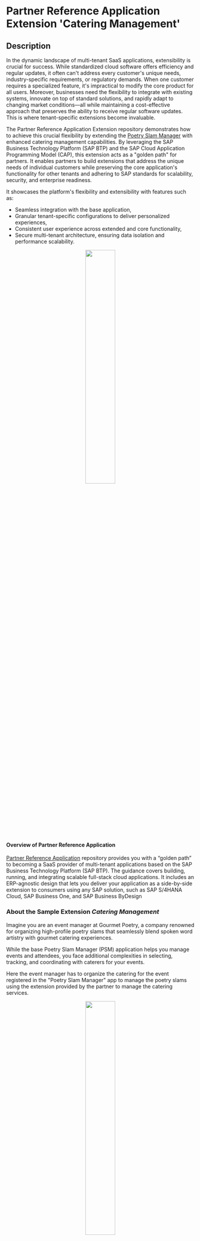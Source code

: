 # Partner Reference Application Extension 'Catering Management'

## Description

In the dynamic landscape of multi-tenant SaaS applications, extensibility is crucial for success. While standardized cloud software offers efficiency and regular updates, it often can't address every customer's unique needs, industry-specific requirements, or regulatory demands. When one customer requires a specialized feature, it's impractical to modify the core product for all users. Moreover, businesses need the flexibility to integrate with existing systems, innovate on top of standard solutions, and rapidly adapt to changing market conditions—all while maintaining a cost-effective approach that preserves the ability to receive regular software updates. This is where tenant-specific extensions become invaluable.

The Partner Reference Application Extension repository demonstrates how to achieve this crucial flexibility by extending the [Poetry Slam Manager](https://github.com/SAP-samples/partner-reference-application.git) with enhanced catering management capabilities. By leveraging the SAP Business Technology Platform (SAP BTP) and the SAP Cloud Application Programming Model (CAP), this extension acts as a "golden path" for partners. It enables partners to build extensions that address the unique needs of individual customers while preserving the core application's functionality for other tenants and adhering to SAP standards for scalability, security, and enterprise readiness.

It showcases the platform's flexibility and extensibility with features such as:

- Seamless integration with the base application,
- Granular tenant-specific configurations to deliver personalized experiences,
- Consistent user experience across extended and core functionality,
- Secure multi-tenant architecture, ensuring data isolation and performance scalability.

<p align="center">
    <img src="./Tutorials/images/00_Partner-Persona.png" width="40%">  
</p>

#### Overview of Partner Reference Application

[Partner Reference Application](https://github.com/SAP-samples/partner-reference-application.git) repository provides you with a “golden path” to becoming a SaaS provider of 
multi-tenant applications based on the SAP Business Technology Platform (SAP BTP). The guidance covers building, running, and integrating scalable full-stack cloud applications.
It includes an ERP-agnostic design that lets you deliver your application as a side-by-side extension to consumers using any SAP solution, such as SAP S/4HANA Cloud, SAP Business One,
and SAP Business ByDesign

### About the Sample Extension _Catering Management_

Imagine you are an event manager at Gourmet Poetry, a company renowned for organizing high-profile poetry slams that seamlessly blend spoken word artistry with gourmet catering experiences.

While the base Poetry Slam Manager (PSM) application helps you manage events and attendees, you face additional complexities in selecting, tracking, and coordinating with caterers for your events.

Here the event manager has to organize the catering for the event registered in the "Poetry Slam Manager" app to manage the poetry slams using the extension provided by the partner to manage the catering services.

<p align="center">
    <img src="./Tutorials/images/00_Gourmet_page_persona.png" width="40%">  
</p>

While Gourmet Poetry views catering as an essential component of their events, other customers may not require this functionality. The extension is designed to accommodate both scenarios seamlessly,
enabling tenant-specific configurations without disrupting the core application's functionality for other users.

This story highlights:

- The flexibility of multi-tenant architecture, ensuring optional features like catering can be enabled per tenant.
- The power of SAP BTP extensions to address niche business needs without impacting core functionality.
- An innovative example of blending technology with the art of event management in the culinary and poetry domains.

The Catering Management Extension provides:

1. Dedicated UI for Caterer Management:
    - Manage a directory of preferred caterers with details such as contact information, cuisine specialties, and pricing.
    - Search, filter, and select caterers based on event requirements.
    - Integration with Poetry Slam Events:

2. Assign caterers to specific events and manage catering logistics directly in the application.

This extension ensures a unified experience for managing both poetry slams and gourmet catering, allowing you to elevate event quality while streamlining operational workflows.

<p align="center">
    <img src="./Tutorials/images/00_pra_pre_architecture.png" width="60%">  
</p>

The sample showcases how a side-by-side application benefits from using SAP BTP. The qualities relevant for enterprise-grade partner applications, supported by SAP BTP services and programming models, include

<p align="center">
    <img src="./Tutorials/images/00_end_user_representation.png" width="60%">  
</p>

### Features

#### Scope

The objective of this repository is to develop an extension that enhances the existing Poetry Slam Manager, allowing partners to incorporate customer-specific features such as customization of various user interface (UI) components and expanding the application's service capabilities.
The key deliverables and scope of the project include:

- Customer-Specific Fields and Features:

    These fields will be added withing the existing UI and be editable by the customer. They are integrated seamlessly into   
    the core application's functionality, ensuring consistency and user convenience. Enable Extension fields to the existing UI so that they can be edited in the context of the core application

- Enhancements to the existing UI to accommodate new fields and features

    Creation of customer-specific entities to an existing services with new customer-specific UI to manage customer-specific entities.

#### Functionality

- Caterer Assignment: Assign caterers to specific poetry slam events and track their bookings.
- Caterer Data Management: View, add, and manage caterer information, including contact details, cuisine specialties, and availability.

## Requirements

The application is based on SAP Business Technology Platform (SAP BTP) and SAP ERP solutions. Therefore, here's what you need:

- An SAP BTP account, which includes SAP Business Application Studio as a standardized development environment,
- GitHub as your code repository,
- an SAP ERP system and
- fully deployed [Partner Reference Application](https://github.com/SAP-samples/partner-reference-application.git) in a provider account and a subscriber account

To get a more detailed list of the required entitlements, the proposed structure of subaccounts for the deployed Partner Reference Application, and the scaling effects of the multi-tenant solution, go to the [Bill of Materials](Tutorials/01-BillOfMaterials.md).

## Tutorials

Add additional features and capabilities to the Poetry Slam Manager application to meet customer-specific requirements by leveraging on-stack extensions.

1. [Learn about extensibility and get an overview of bill of materials](./Tutorials/01-BillOfMaterials.md)
2. [Extend the data model to include custom entities and fields](./Tutorials/02-DataModelExtensibility.md)
3. [Develop a Fiori UI to manage the custom entity.](./Tutorials/03-FioriUIForExtendedEntity.md)
4. [Go on a guided tour to explore the capabilities of the sample extension](./Tutorials/04-GuidedTour.md)

## More Information

i.   [Partner Reference Application](https://github.com/SAP-samples/partner-reference-application)

ii.  [Capire extensibility documentation](https://cap.cloud.sap/docs/guides/extensibility/)

## Known Issues

  There aren't any known issues.

## Get Support

This repository is provided "as-is", we don't offer support. For questions and comments, [join the SAP Community](https://community.sap.com/t5/forums/postpage/category-id/products/choose-node/true).

## License

Copyright (c) 2025 SAP SE or an SAP affiliate company. All rights reserved. This project is licensed under the Apache Software License, version 2.0 except as noted otherwise in the [LICENSE](LICENSE) file.
